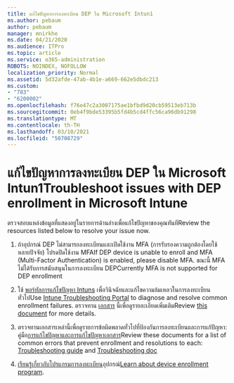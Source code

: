 ```yaml
---
title: แก้ไขปัญหาการลงทะเบียน DEP ใน Microsoft Intun1
ms.author: pebaum
author: pebaum
manager: mnirkhe
ms.date: 04/21/2020
ms.audience: ITPro
ms.topic: article
ms.service: o365-administration
ROBOTS: NOINDEX, NOFOLLOW
localization_priority: Normal
ms.assetid: 5d32afde-47ab-4b1e-a669-662e5dbdc213
ms.custom:
- "783"
- "6200002"
ms.openlocfilehash: f76e47c2a3007175ae1bfbd9d20cb59513eb713b
ms.sourcegitcommit: 0eb4f9bde53395b5fd4b5cd4ffc56ca96db91298
ms.translationtype: MT
ms.contentlocale: th-TH
ms.lasthandoff: 03/10/2021
ms.locfileid: "50708729"
---
```

# <a name="troubleshoot-issues-with-dep-enrollment-in-microsoft-intune"></a><span data-ttu-id="031c4-102">แก้ไขปัญหาการลงทะเบียน DEP ใน Microsoft Intun1</span><span class="sxs-lookup"><span data-stu-id="031c4-102">Troubleshoot issues with DEP enrollment in Microsoft Intune</span></span>

<span data-ttu-id="031c4-103">ตรวจสอบแหล่งข้อมูลที่แสดงอยู่ในรายการด้านล่างเพื่อแก้ไขปัญหาของคุณทันที</span><span class="sxs-lookup"><span data-stu-id="031c4-103">Review the resources listed below to resolve your issue now.</span></span>
  
1. <span data-ttu-id="031c4-104">ถ้าอุปกรณ์ DEP ไม่สามารถลงทะเบียนและเปิดใช้งาน MFA (การรับรองความถูกต้องโดยใช้หลายปัจจัย) โปรดปิดใช้งาน MFA</span><span class="sxs-lookup"><span data-stu-id="031c4-104">If DEP device is unable to enroll and MFA (Multi-Factor Authentication) is enabled, please disable MFA.</span></span> <span data-ttu-id="031c4-105">ขณะนี้ MFA ไม่ได้รับการสนับสนุนในการลงทะเบียน DEP</span><span class="sxs-lookup"><span data-stu-id="031c4-105">Currently MFA is not supported for DEP enrollment</span></span>

2. <span data-ttu-id="031c4-106">ใช้ [พอร์ทัลการแก้ไขปัญหา Intuns](https://devicemanagement.microsoft.com/#blade/Microsoft_Intune_DeviceSettings/TroubleshootBlade) เพื่อวินิจฉัยและแก้ไขความล้มเหลวในการลงทะเบียนทั่วไป</span><span class="sxs-lookup"><span data-stu-id="031c4-106">Use [Intune Troubleshooting Portal](https://devicemanagement.microsoft.com/#blade/Microsoft_Intune_DeviceSettings/TroubleshootBlade) to diagnose and resolve common enrollment failures.</span></span> <span data-ttu-id="031c4-107">ตรวจทาน [เอกสาร](https://docs.microsoft.com/intune/help-desk-operators) นี้เพื่อดูรายละเอียดเพิ่มเติม</span><span class="sxs-lookup"><span data-stu-id="031c4-107">Review [this document](https://docs.microsoft.com/intune/help-desk-operators) for more details.</span></span>

3. <span data-ttu-id="031c4-108">ตรวจทานเอกสารเหล่านี้เพื่อดูรายการข้อผิดพลาดทั่วไปที่ป้องกันการลงทะเบียนและการแก้ปัญหา: คู่มือ[การแก้ไขปัญหาและ](https://support.microsoft.com/help/4039809/troubleshooting-ios-device-enrollment-in-intune)[การแก้ไขปัญหาเอกสาร](https://docs.microsoft.com/troubleshoot/mem/intune/troubleshoot-device-enrollment-in-intune)</span><span class="sxs-lookup"><span data-stu-id="031c4-108">Review these documents for a list of common errors that prevent enrollment and resolutions to each: [Troubleshooting guide](https://support.microsoft.com/help/4039809/troubleshooting-ios-device-enrollment-in-intune) and [Troubleshooting doc](https://docs.microsoft.com/troubleshoot/mem/intune/troubleshoot-device-enrollment-in-intune)</span></span>

4. <span data-ttu-id="031c4-109">[เรียนรู้เกี่ยวกับโปรแกรมการลงทะเบียน](https://docs.microsoft.com/intune/device-enrollment-program-enroll-ios)อุปกรณ์</span><span class="sxs-lookup"><span data-stu-id="031c4-109">[Learn about device enrollment program](https://docs.microsoft.com/intune/device-enrollment-program-enroll-ios).</span></span>
